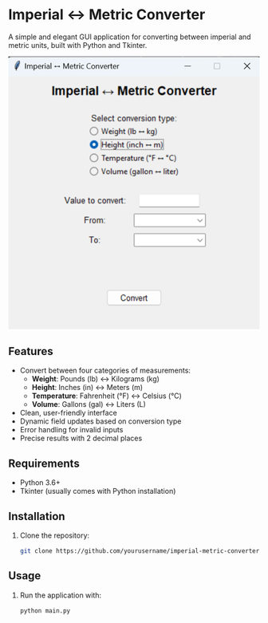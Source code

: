 # Imperial ↔ Metric Converter

A simple and elegant GUI application for converting between imperial and metric units, built with Python and Tkinter.

![Screenshot of the converter app](assets/screenshot.png) 

## Features

- Convert between four categories of measurements:
  - **Weight**: Pounds (lb) ↔ Kilograms (kg)
  - **Height**: Inches (in) ↔ Meters (m)
  - **Temperature**: Fahrenheit (°F) ↔ Celsius (°C)
  - **Volume**: Gallons (gal) ↔ Liters (L)
- Clean, user-friendly interface
- Dynamic field updates based on conversion type
- Error handling for invalid inputs
- Precise results with 2 decimal places

## Requirements

- Python 3.6+
- Tkinter (usually comes with Python installation)

## Installation

1. Clone the repository:
   ```bash
   git clone https://github.com/yourusername/imperial-metric-converter.git

## Usage

1. Run the application with:
    ```bash
    python main.py
